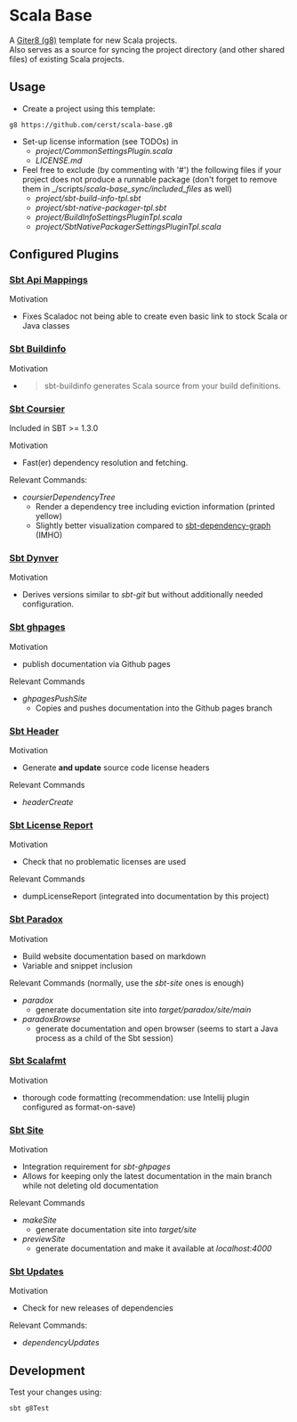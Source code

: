 # Scala Base
A [Giter8 (g8)](https://github.com/foundweekends/giter8) template for new Scala projects.  
Also serves as a source for syncing the project directory (and other shared files) of existing Scala projects.



## Usage
* Create a project using this template:
```
g8 https://github.com/cerst/scala-base.g8
```
* Set-up license information (see TODOs) in
  * _project/CommonSettingsPlugin.scala_
  * _LICENSE.md_
* Feel free to exclude (by commenting with '#') the following files if your project does not produce a runnable package
  (don't forget to remove them in _/scripts/_scala-base_sync/included\_files_ as well)
  * _project/sbt-build-info-tpl.sbt_
  * _project/sbt-native-packager-tpl.sbt_
  * _project/BuildInfoSettingsPluginTpl.scala_
  * _project/SbtNativePackagerSettingsPluginTpl.scala_



## Configured Plugins

### [Sbt Api Mappings](https://github.com/ThoughtWorksInc/sbt-api-mappings)

Motivation
* Fixes Scaladoc not being able to create even basic link to stock Scala or Java classes

### [Sbt Buildinfo](https://github.com/sbt/sbt-buildinfo)

Motivation
* > sbt-buildinfo generates Scala source from your build definitions.

### [Sbt Coursier](http://get-coursier.io/)
Included in SBT >= 1.3.0

Motivation
* Fast(er) dependency resolution and fetching.

Relevant Commands:
* _coursierDependencyTree_
  * Render a dependency tree including eviction information (printed yellow)
  * Slightly better visualization compared to [sbt-dependency-graph](https://github.com/jrudolph/sbt-dependency-graph) (IMHO)
  
### [Sbt Dynver](https://github.com/dwijnand/sbt-dynver)

Motivation
* Derives versions similar to _sbt-git_ but without additionally needed configuration.
  
### [Sbt ghpages](https://github.com/sbt/sbt-ghpages)

Motivation
* publish documentation via Github pages

Relevant Commands
* _ghpagesPushSite_
  * Copies and pushes documentation into the Github pages branch  
  
### [Sbt Header](https://github.com/sbt/sbt-header)

Motivation
* Generate **and update** source code license headers

Relevant Commands
* _headerCreate_

### [Sbt License Report](https://github.com/sbt/sbt-license-report)

Motivation
* Check that no problematic licenses are used

Relevant Commands
* dumpLicenseReport (integrated into documentation by this project)

### [Sbt Paradox](https://github.com/lightbend/paradox)

Motivation
* Build website documentation based on markdown
* Variable and snippet inclusion

Relevant Commands (normally, use the _sbt-site_ ones is enough)
* _paradox_
  * generate documentation site into _target/paradox/site/main_
* _paradoxBrowse_
  * generate documentation and open browser (seems to start a Java process as a child of the Sbt session)

   
### [Sbt Scalafmt](https://scalameta.org/scalafmt/)

Motivation
* thorough code formatting (recommendation: use Intellij plugin configured as format-on-save)

### [Sbt Site](https://www.scala-sbt.org/sbt-site/index.html)

Motivation
* Integration requirement for _sbt-ghpages_
* Allows for keeping only the latest documentation in the main branch while not deleting old documentation

Relevant Commands
* _makeSite_
  * generate documentation site into _target/site_
* _previewSite_
  * generate documentation and make it available at _localhost:4000_
  

### [Sbt Updates](https://scalameta.org/scalafmt/)

Motivation
* Check for new releases of dependencies

Relevant Commands:
* _dependencyUpdates_ 



## Development
Test your changes using:
```
sbt g8Test
```